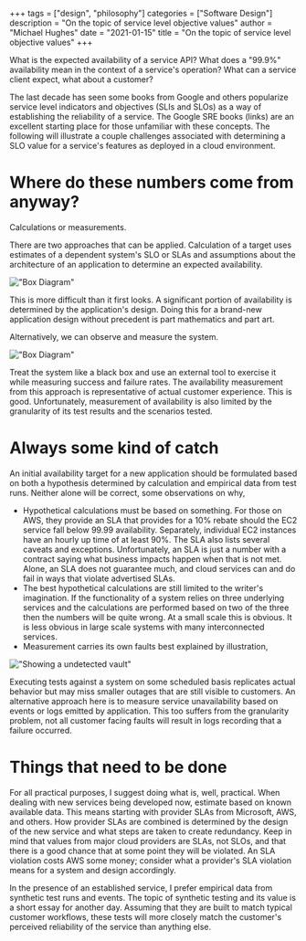 +++
tags = ["design", "philosophy"]
categories = ["Software Design"]
description = "On the topic of service level objective values"
author = "Michael Hughes"
date = "2021-01-15"
title = "On the topic of service level objective values" 
+++

What is the expected availability of a service API? What does a "99.9%" availability mean in the context of a service's operation? What can a service client expect, what about a customer?

<!--more-->

The last decade has seen some books from Google and others popularize service level indicators and objectives (SLIs and SLOs) as a way of establishing the reliability of a service. The Google SRE books (links) are an excellent starting place for those unfamiliar with these concepts.
The following will illustrate a couple challenges associated with determining a SLO value for a service's features as deployed in a cloud environment.


# Where do these numbers come from anyway?

Calculations or measurements.

There are two approaches that can be applied. Calculation of a target uses estimates of a dependent system's SLO or SLAs and assumptions about the architecture of an application to determine an expected availability.

!["Box Diagram"](/images/2020-01-15-slos/slo-by-calc.svg "A service with two dependencies")

This is more difficult than it first looks. A significant portion of availability is determined by the application's design. Doing this for a brand-new application design without precedent is part mathematics and part art.

Alternatively, we can observe and measure the system. 

!["Box Diagram"](/images/2020-01-15-slos/slo-by-measure.svg "A service treated as a blackbox")

Treat the system like a black box and use an external tool to exercise it while measuring success and failure rates. The availability measurement from this approach is representative of actual customer experience. This is good. Unfortunately, measurement of availability is also limited by the granularity of its test results and the scenarios tested.

# Always some kind of catch

An initial availability target for a new application should be formulated based on both a hypothesis determined by calculation and empirical data from test runs. Neither alone will be correct, some observations on why,

  - Hypothetical calculations must be based on something. For those on AWS, they provide an SLA that provides for a 10% rebate should the EC2 service fall below 99.99 availability. Separately, individual EC2 instances have an hourly up time of at least 90%. The SLA also lists several caveats and exceptions. Unfortunately, an SLA is just a number with a contract saying what business impacts happen when that is not met. Alone, an SLA does not guarantee much, and cloud services can and do fail in ways that violate advertised SLAs.
  - The best hypothetical calculations are still limited to the writer's imagination. If the functionality of a system relies on three underlying services and the calculations are performed based on two of the three then the numbers will be quite wrong. At a small scale this is obvious. It is less obvious in large scale systems with many interconnected services. 
  - Measurement carries its own faults best explained by illustration,

!["Showing a undetected vault"](/images/2020-01-15-slos/slo-test-granularity.svg "Showing a undetected vault")

Executing tests against a system on some scheduled basis replicates actual behavior but may miss smaller outages that are still visible to customers. An alternative approach here is to measure service unavailability based on events or logs emitted by application. This too suffers from the granularity problem, not all customer facing faults will result in logs recording that a failure occurred.

# Things that need to be done

For all practical purposes, I suggest doing what is, well, practical. When dealing with new services being developed now, estimate based on known available data. This means starting with provider SLAs from Microsoft, AWS, and others. How provider SLAs are combined is determined by the design of the new service and what steps are taken to create redundancy. Keep in mind that values from major cloud providers are SLAs, not SLOs, and that there is a good chance that at some point they will be violated. An SLA violation costs AWS some money; consider what a provider's SLA violation means for a system and design accordingly. 

In the presence of an established service, I prefer empirical data from synthetic test runs and events. The topic of synthetic testing and its value is a short essay for another day. Assuming that they are built to match typical customer workflows, these tests will more closely match the customer's perceived reliability of the service than anything else. 
